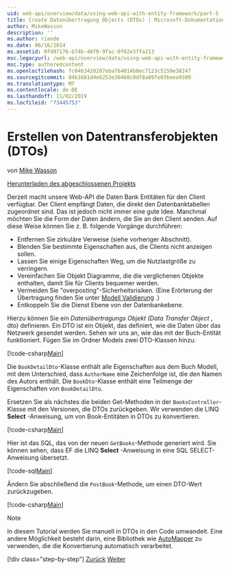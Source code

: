 ```yaml
---
uid: web-api/overview/data/using-web-api-with-entity-framework/part-5
title: Create Datenübertragung Objects (DTOs) | Microsoft-Dokumentation
author: MikeWasson
description: ''
ms.author: riande
ms.date: 06/16/2014
ms.assetid: 0fd07176-b74b-48f0-9fac-0f02e3ffa213
msc.legacyurl: /web-api/overview/data/using-web-api-with-entity-framework/part-5
msc.type: authoredcontent
ms.openlocfilehash: fc0463420207eba764014b8ec7123c5150e38247
ms.sourcegitcommit: 84b1681d4e6253e30468c8df8a09fe03beea9309
ms.translationtype: MT
ms.contentlocale: de-DE
ms.lasthandoff: 11/02/2019
ms.locfileid: "73445753"
---
```

# <a name="create-data-transfer-objects-dtos"></a>Erstellen von Datentransferobjekten (DTOs)

von [Mike Wasson](https://github.com/MikeWasson)

[Herunterladen des abgeschlossenen Projekts](https://github.com/MikeWasson/BookService)

Derzeit macht unsere Web-API die Daten Bank Entitäten für den Client verfügbar. Der Client empfängt Daten, die direkt den Datenbanktabellen zugeordnet sind. Das ist jedoch nicht immer eine gute Idee. Manchmal möchten Sie die Form der Daten ändern, die Sie an den Client senden. Auf diese Weise können Sie z. B. folgende Vorgänge durchführen:

- Entfernen Sie zirkuläre Verweise (siehe vorheriger Abschnitt).
- Blenden Sie bestimmte Eigenschaften aus, die Clients nicht anzeigen sollen.
- Lassen Sie einige Eigenschaften Weg, um die Nutzlastgröße zu verringern.
- Vereinfachen Sie Objekt Diagramme, die die verglichenen Objekte enthalten, damit Sie für Clients bequemer werden.
- Vermeiden Sie "overposting"-Sicherheitsrisiken. (Eine Erörterung der Übertragung finden Sie unter [Modell Validierung](../../formats-and-model-binding/model-validation-in-aspnet-web-api.md) .)
- Entkoppeln Sie die Dienst Ebene von der Datenbankebene.

Hierzu können Sie ein *Datenübertragungs Objekt (Data Transfer Object* , dto) definieren. Ein DTO ist ein Objekt, das definiert, wie die Daten über das Netzwerk gesendet werden. Sehen wir uns an, wie das mit der Buch-Entität funktioniert. Fügen Sie im Ordner Models zwei DTO-Klassen hinzu:

[!code-csharp[Main](part-5/samples/sample1.cs)]

Die `BookDetailDto`-Klasse enthält alle Eigenschaften aus dem Buch Modell, mit dem Unterschied, dass `AuthorName` eine Zeichenfolge ist, die den Namen des Autors enthält. Die `BookDto`-Klasse enthält eine Teilmenge der Eigenschaften von `BookDetailDto`.

Ersetzen Sie als nächstes die beiden Get-Methoden in der `BooksController`-Klasse mit den Versionen, die DTOs zurückgeben. Wir verwenden die LINQ **Select** -Anweisung, um von Book-Entitäten in DTOs zu konvertieren.

[!code-csharp[Main](part-5/samples/sample2.cs)]

Hier ist das SQL, das von der neuen `GetBooks`-Methode generiert wird. Sie können sehen, dass EF die LINQ **Select** -Anweisung in eine SQL SELECT-Anweisung übersetzt.

[!code-sql[Main](part-5/samples/sample3.sql)]

Ändern Sie abschließend die `PostBook`-Methode, um einen DTO-Wert zurückzugeben.

[!code-csharp[Main](part-5/samples/sample4.cs)]

> [!NOTE]
> In diesem Tutorial werden Sie manuell in DTOs in den Code umwandelt. Eine andere Möglichkeit besteht darin, eine Bibliothek wie [AutoMapper](http://automapper.org/) zu verwenden, die die Konvertierung automatisch verarbeitet.
> 
> [!div class="step-by-step"]
> [Zurück](part-4.md)
> [Weiter](part-6.md)
